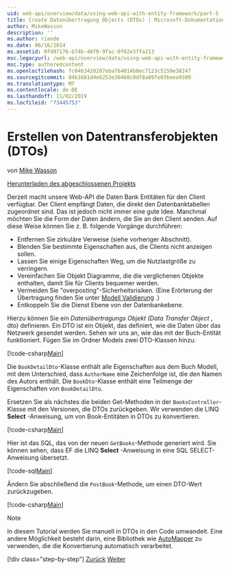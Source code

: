 ```yaml
---
uid: web-api/overview/data/using-web-api-with-entity-framework/part-5
title: Create Datenübertragung Objects (DTOs) | Microsoft-Dokumentation
author: MikeWasson
description: ''
ms.author: riande
ms.date: 06/16/2014
ms.assetid: 0fd07176-b74b-48f0-9fac-0f02e3ffa213
msc.legacyurl: /web-api/overview/data/using-web-api-with-entity-framework/part-5
msc.type: authoredcontent
ms.openlocfilehash: fc0463420207eba764014b8ec7123c5150e38247
ms.sourcegitcommit: 84b1681d4e6253e30468c8df8a09fe03beea9309
ms.translationtype: MT
ms.contentlocale: de-DE
ms.lasthandoff: 11/02/2019
ms.locfileid: "73445753"
---
```

# <a name="create-data-transfer-objects-dtos"></a>Erstellen von Datentransferobjekten (DTOs)

von [Mike Wasson](https://github.com/MikeWasson)

[Herunterladen des abgeschlossenen Projekts](https://github.com/MikeWasson/BookService)

Derzeit macht unsere Web-API die Daten Bank Entitäten für den Client verfügbar. Der Client empfängt Daten, die direkt den Datenbanktabellen zugeordnet sind. Das ist jedoch nicht immer eine gute Idee. Manchmal möchten Sie die Form der Daten ändern, die Sie an den Client senden. Auf diese Weise können Sie z. B. folgende Vorgänge durchführen:

- Entfernen Sie zirkuläre Verweise (siehe vorheriger Abschnitt).
- Blenden Sie bestimmte Eigenschaften aus, die Clients nicht anzeigen sollen.
- Lassen Sie einige Eigenschaften Weg, um die Nutzlastgröße zu verringern.
- Vereinfachen Sie Objekt Diagramme, die die verglichenen Objekte enthalten, damit Sie für Clients bequemer werden.
- Vermeiden Sie "overposting"-Sicherheitsrisiken. (Eine Erörterung der Übertragung finden Sie unter [Modell Validierung](../../formats-and-model-binding/model-validation-in-aspnet-web-api.md) .)
- Entkoppeln Sie die Dienst Ebene von der Datenbankebene.

Hierzu können Sie ein *Datenübertragungs Objekt (Data Transfer Object* , dto) definieren. Ein DTO ist ein Objekt, das definiert, wie die Daten über das Netzwerk gesendet werden. Sehen wir uns an, wie das mit der Buch-Entität funktioniert. Fügen Sie im Ordner Models zwei DTO-Klassen hinzu:

[!code-csharp[Main](part-5/samples/sample1.cs)]

Die `BookDetailDto`-Klasse enthält alle Eigenschaften aus dem Buch Modell, mit dem Unterschied, dass `AuthorName` eine Zeichenfolge ist, die den Namen des Autors enthält. Die `BookDto`-Klasse enthält eine Teilmenge der Eigenschaften von `BookDetailDto`.

Ersetzen Sie als nächstes die beiden Get-Methoden in der `BooksController`-Klasse mit den Versionen, die DTOs zurückgeben. Wir verwenden die LINQ **Select** -Anweisung, um von Book-Entitäten in DTOs zu konvertieren.

[!code-csharp[Main](part-5/samples/sample2.cs)]

Hier ist das SQL, das von der neuen `GetBooks`-Methode generiert wird. Sie können sehen, dass EF die LINQ **Select** -Anweisung in eine SQL SELECT-Anweisung übersetzt.

[!code-sql[Main](part-5/samples/sample3.sql)]

Ändern Sie abschließend die `PostBook`-Methode, um einen DTO-Wert zurückzugeben.

[!code-csharp[Main](part-5/samples/sample4.cs)]

> [!NOTE]
> In diesem Tutorial werden Sie manuell in DTOs in den Code umwandelt. Eine andere Möglichkeit besteht darin, eine Bibliothek wie [AutoMapper](http://automapper.org/) zu verwenden, die die Konvertierung automatisch verarbeitet.
> 
> [!div class="step-by-step"]
> [Zurück](part-4.md)
> [Weiter](part-6.md)
